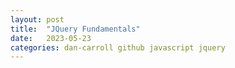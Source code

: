 ```yaml
---
layout: post
title:  "JQuery Fundamentals"
date:   2023-05-23
categories: dan-carroll github javascript jquery
---
```

